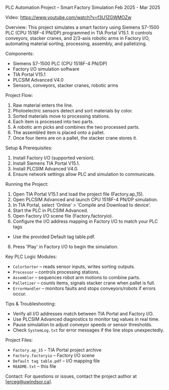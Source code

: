 PLC Automation Project – Smart Factory Simulation
Feb 2025 - Mar 2025

Video:
https://www.youtube.com/watch?v=f3U1ZGWMOZw

Overview:
This project simulates a smart factory using Siemens S7-1500 PLC (CPU 1518F-4 PN/DP) programmed in TIA Portal V15.1. It controls conveyors, stacker cranes, and 2/3-axis robotic arms in Factory I/O, automating material sorting, processing, assembly, and palletizing.

Components:

* Siemens S7-1500 PLC (CPU 1518F-4 PN/DP)
* Factory I/O simulation software
* TIA Portal V15.1
* PLCSIM Advanced V4.0
* Sensors, conveyors, stacker cranes, robotic arms

Project Flow:

1. Raw material enters the line.
2. Photoelectric sensors detect and sort materials by color.
3. Sorted materials move to processing stations.
4. Each item is processed into two parts.
5. A robotic arm picks and combines the two processed parts.
6. The assembled item is placed onto a pallet.
7. Once four items are on a pallet, the stacker crane stores it.

Setup & Prerequisites:

1. Install Factory I/O (supported version).
2. Install Siemens TIA Portal V15.1.
3. Install PLCSIM Advanced V4.0.
4. Ensure network settings allow PLC and simulation to communicate.

Running the Project:

1. Open TIA Portal V15.1 and load the project file (Factory.ap_15).
2. Open PLCSIM Advanced and launch CPU 1518F-4 PN/DP simulation.
3. In TIA Portal, select 'Online' > 'Compile and Download to device'.
4. Start the PLC in PLCSIM Advanced.
5. Open Factory I/O scene file (Factory.factoryio).
6. Configure the I/O address mapping in Factory I/O to match your PLC tags
  * Use the provided Default tag table.pdf.
8. Press 'Play' in Factory I/O to begin the simulation.

Key PLC Logic Modules:

* `ColorSorter` – reads sensor inputs, writes sorting outputs.
* `Processor` – controls processing stations.
* `Assembler` – sequences robot arm motions to combine parts.
* `Palletizer` – counts items, signals stacker crane when pallet is full.
* `ErrorHandler` – monitors faults and stops conveyors/robots if errors occur.

Tips & Troubleshooting:

* Verify all I/O addresses match between TIA Portal and Factory I/O.
* Use PLCSIM Advanced diagnostics to monitor tag values in real time.
* Pause simulation to adjust conveyor speeds or sensor thresholds.
* Check `SystemLog.txt` for error messages if the line stops unexpectedly.

Project Files:

* `Factory.ap_15` – TIA Portal project archive
* `Factory.factoryio` – Factory I/O scene
* `Default tag table.pdf` – I/O mapping file
* `README.txt` – this file

Contact:
For questions or issues, contact the project author at [erceg@uwindsor.ca].
 
